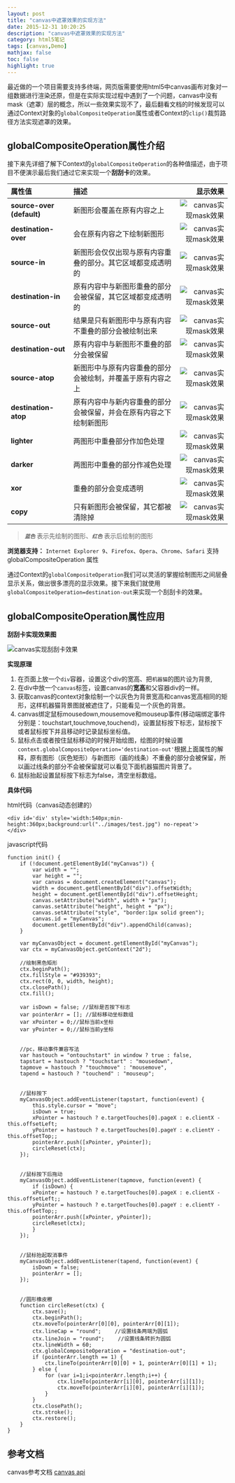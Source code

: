 ```yaml
---
layout: post
title: "canvas中遮罩效果的实现方法"
date: 2015-12-31 10:20:25
description: "canvas中遮罩效果的实现方法"
category: html5笔记
tags: [canvas,Demo]
mathjax: false
toc: false
highlight: true
---
```


最近做的一个项目需要支持多终端，网页版需要使用html5中canvas画布对象对一组数据进行渲染还原，但是在实际实现过程中遇到了一个问题，canvas中没有mask（遮罩）层的概念，所以一些效果实现不了，最后翻看文档的时候发现可以通过Context对象的`globalCompositeOperation`属性或者Context的`clip()`裁剪路径方法实现遮罩的效果。

<!-- more -->

## globalCompositeOperation属性介绍

接下来先详细了解下Context的`globalCompositeOperation`的各种值描述，由于项目不便演示最后我们通过它来实现一个**刮刮卡**的效果。

属性值|描述|显示效果
:------|:------|------:|
**source-over (default)**|新图形会覆盖在原有内容之上|![canvas实现mask效果](/images/canvas-mask/source-over.png)
**destination-over**|会在原有内容之下绘制新图形|![canvas实现mask效果](/images/canvas-mask/destination-over.png)
**source-in**|新图形会仅仅出现与原有内容重叠的部分。其它区域都变成透明的|![canvas实现mask效果](/images/canvas-mask/source-in.png)
**destination-in**|原有内容中与新图形重叠的部分会被保留，其它区域都变成透明的|![canvas实现mask效果](/images/canvas-mask/destination-in.png)
**source-out**|结果是只有新图形中与原有内容不重叠的部分会被绘制出来|![canvas实现mask效果](/images/canvas-mask/source-out.png)
**destination-out**|原有内容中与新图形不重叠的部分会被保留|![canvas实现mask效果](/images/canvas-mask/destination-out.png)
**source-atop**|新图形中与原有内容重叠的部分会被绘制，并覆盖于原有内容之上|![canvas实现mask效果](/images/canvas-mask/source-atop.png)
**destination-atop**|原有内容中与新内容重叠的部分会被保留，并会在原有内容之下绘制新图形|![canvas实现mask效果](/images/canvas-mask/destination-atop.png)
**lighter**|两图形中重叠部分作加色处理|![canvas实现mask效果](/images/canvas-mask/lighter.png)
**darker**|两图形中重叠的部分作减色处理|![canvas实现mask效果](/images/canvas-mask/darker.png)
**xor**|重叠的部分会变成透明|![canvas实现mask效果](/images/canvas-mask/xor.png)
**copy**|只有新图形会被保留，其它都被清除掉|![canvas实现mask效果](/images/canvas-mask/copy.png)

> ***`蓝色`*** 表示先绘制的图形、***`红色`*** 表示后绘制的图形

**浏览器支持：** `Internet Explorer 9`、`Firefox`、`Opera`、`Chrome`、`Safari` 支持globalCompositeOperation 属性

通过Context的`globalCompositeOperation`我们可以灵活的掌握绘制图形之间层叠显示关系，做出很多漂亮的显示效果。接下来我们就使用`globalCompositeOperation=destination-out`来实现一个刮刮卡的效果。

## globalCompositeOperation属性应用

**刮刮卡实现效果图**

![canvas实现刮刮卡效果](/images/canvas-mask/canvas-mask.gif)

**实现原理**

1. 在页面上放一个`div`容器，设置这个div的宽高、把`机器猫`的图片设为背景,
2. 在div中放一个`canvas`标签，设置canvas的**宽高**和父容器div的一样。
3. 获取canvas的context对象绘制一个以灰色为背景宽高和canvas宽高相同的矩形，这样机器猫背景图就被遮住了，只能看见一个灰色的背景。
4. canvas绑定鼠标mousedown,mousemove和mouseup事件(移动端绑定事件分别是：touchstart,touchmove,touchend)，设置鼠标按下标志，鼠标按下或者鼠标按下并且移动时记录鼠标坐标值。
5. 鼠标点击或者按住鼠标移动的时候开始绘图，绘图的时候设置`context.globalCompositeOperation='destination-out'`根据上面属性的解释，原有图形（灰色矩形）与新图形（画的线条）不重叠的部分会被保留，所以画过线条的部分不会被保留就可以看见下面机器猫图片背景了。
6. 鼠标抬起设置鼠标按下标志为false，清空坐标数组。 

**具体代码**

html代码（canvas动态创建的）

	<div id='div' style='width:540px;min-height:360px;background:url("../images/test.jpg") no-repeat'>
	</div>

javascript代码

	function init() {
		if (!document.getElementById("myCanvas")) {
		    var width = "";
		    var height = "";
		    var canvas = document.createElement("canvas");
		    width = document.getElementById("div").offsetWidth;
		    height = document.getElementById("div").offsetHeight;
		    canvas.setAttribute("width", width + "px");
		    canvas.setAttribute("height", height + "px");
		    canvas.setAttribute("style", "border:1px solid green");
		    canvas.id = "myCanvas";
		    document.getElementById("div").appendChild(canvas);
		}

		var myCanvasObject = document.getElementById("myCanvas");
		var ctx = myCanvasObject.getContext("2d");

		//绘制黑色矩形	
		ctx.beginPath();
		ctx.fillStyle = "#939393";
		ctx.rect(0, 0, width, height);
		ctx.closePath();
		ctx.fill();

		var isDown = false; //鼠标是否按下标志
		var pointerArr = []; //鼠标移动坐标数组
		var xPointer = 0;//鼠标当前x坐标
		var yPointer = 0;//鼠标当前y坐标


		//pc，移动事件兼容写法
		var hastouch = "ontouchstart" in window ? true : false,
		tapstart = hastouch ? "touchstart" : "mousedown",
		tapmove = hastouch ? "touchmove" : "mousemove",
		tapend = hastouch ? "touchend" : "mouseup";


		//鼠标按下
		myCanvasObject.addEventListener(tapstart, function(event) {
		    this.style.cursor = "move";
		    isDown = true;
		    xPointer = hastouch ? e.targetTouches[0].pageX : e.clientX - this.offsetLeft;
		    yPointer = hastouch ? e.targetTouches[0].pageY : e.clientY - this.offsetTop;;
		    pointerArr.push([xPointer, yPointer]);
		    circleReset(ctx);
		});


		//鼠标按下后拖动
		myCanvasObject.addEventListener(tapmove, function(event) {
		    if (isDown) {
			xPointer = hastouch ? e.targetTouches[0].pageX : e.clientX - this.offsetLeft;;
			yPointer = hastouch ? e.targetTouches[0].pageY : e.clientY - this.offsetTop;;
			pointerArr.push([xPointer, yPointer]);
			circleReset(ctx);
		    }
		});


		//鼠标抬起取消事件
		myCanvasObject.addEventListener(tapend, function(event) {
		    isDown = false;
		    pointerArr = [];
		});


		//圆形橡皮檫
		function circleReset(ctx) {
		    ctx.save();
		    ctx.beginPath();
		    ctx.moveTo(pointerArr[0][0], pointerArr[0][1]);
		    ctx.lineCap = "round";　　 //设置线条两端为圆弧
		    ctx.lineJoin = "round";　　 //设置线条转折为圆弧
		    ctx.lineWidth = 60;
		    ctx.globalCompositeOperation = "destination-out";
		    if (pointerArr.length == 1) {
				ctx.lineTo(pointerArr[0][0] + 1, pointerArr[0][1] + 1);
		    } else {
				for (var i=1;i<pointerArr.length;i++) {
				    ctx.lineTo(pointerArr[i][0], pointerArr[i][1]);
				    ctx.moveTo(pointerArr[i][0], pointerArr[i][1]);
				}
		    }
		    ctx.closePath();
		    ctx.stroke();
		    ctx.restore();
		}
	}


## 参考文档
	   
canvas参考文档 [canvas api](https://developer.mozilla.org/zh-CN/docs/Web/API/Canvas_API/Tutorial/Basic_usage)

